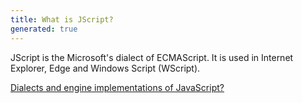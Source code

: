 ```yaml
---
title: What is JScript?
generated: true
---
```


<div markdown="1" class="ans">
JScript is the Microsoft's dialect of ECMAScript.
It is used in Internet Explorer, Edge and Windows Script (WScript).
</div>

[Dialects and engine implementations of JavaScript?](/en-US/javascript/specification-dialects-and-engine-implementations)
